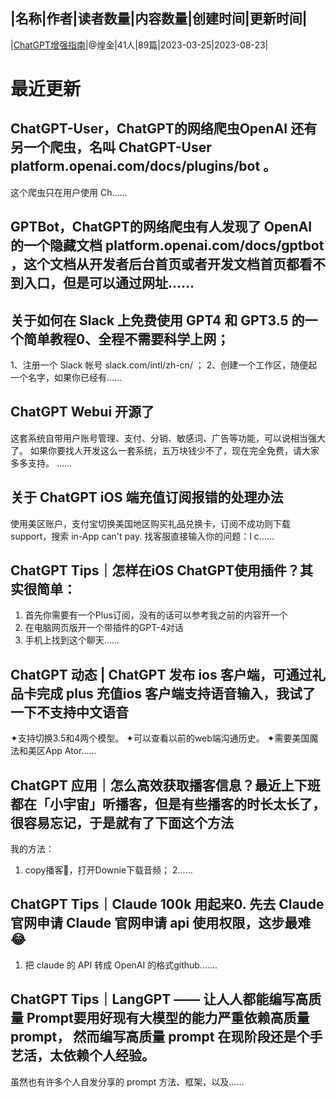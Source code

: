|名称|作者|读者数量|内容数量|创建时间|更新时间|
---
|[ChatGPT增强指南](https://xiaobot.net/p/chatGPTpro?refer=0b133df9-27dc-423b-8101-639049001c13)|@煌金|41人|89篇|2023-03-25|2023-08-23|

# 最近更新
## ChatGPT-User，ChatGPT的网络爬虫OpenAI 还有另一个爬虫，名叫 ChatGPT-User platform.openai.com/docs/plugins/bot 。
这个爬虫只在用户使用 Ch......
## GPTBot，ChatGPT的网络爬虫有人发现了 OpenAI 的一个隐藏文档 platform.openai.com/docs/gptbot ，这个文档从开发者后台首页或者开发文档首页都看不到入口，但是可以通过网址......
## 关于如何在 Slack 上免费使用 GPT4 和 GPT3.5 的一个简单教程0、全程不需要科学上网；
1、注册一个 Slack 帐号 slack.com/intl/zh-cn/ ；
2、创建一个工作区，随便起一个名字，如果你已经有......
## ChatGPT Webui 开源了
这套系统自带用户账号管理、支付、分销、敏感词、广告等功能，可以说相当强大了。
如果你要找人开发这么一套系统，五万块钱少不了，现在完全免费，请大家多多支持。
......
## 关于 ChatGPT iOS 端充值订阅报错的处理办法

使用美区账户，支付宝切换美国地区购买礼品兑换卡，订阅不成功则下载 support，搜索 in-App can't pay.
找客服直接输入你的问题：I c......
## ChatGPT Tips｜怎样在iOS ChatGPT使用插件？其实很简单：
1. 首先你需要有一个Plus订阅，没有的话可以参考我之前的内容开一个
2. 在电脑网页版开一个带插件的GPT-4对话
3. 手机上找到这个聊天......
## ChatGPT 动态 | ChatGPT 发布 ios 客户端，可通过礼品卡完成 plus 充值ios 客户端支持语音输入，我试了一下不支持中文语音
✦支持切换3.5和4两个模型。
✦可以查看以前的web端沟通历史。
✦需要美国魔法和美区App Ator......
## ChatGPT 应用｜怎么高效获取播客信息？最近上下班都在「小宇宙」听播客，但是有些播客的时长太长了，很容易忘记，于是就有了下面这个方法
我的方法：
1. copy播客🔗，打开Downie下载音频；
2......
## ChatGPT Tips｜Claude 100k 用起来0. 先去 Claude 官网申请 Claude 官网申请 api 使用权限，这步最难😂
1. 把 claude 的 API 转成 OpenAI 的格式github.......
## ChatGPT Tips｜LangGPT —— 让人人都能编写高质量 Prompt要用好现有大模型的能力严重依赖高质量 prompt， 然而编写高质量 prompt 在现阶段还是个手艺活，太依赖个人经验。
虽然也有许多个人自发分享的 prompt 方法、框架，以及......

